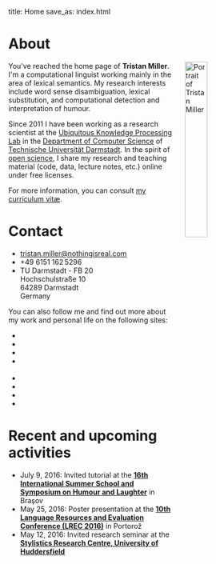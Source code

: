 title: Home
save_as: index.html

<div class="row">

<div class="col-md-6">

<h1>About</h1>

<img src="images/miller_20110420-square.jpg"
     class="img-circle"
     title="Portrait of Tristan Miller"
     style="width: 30%; margin-left: 20px; margin-top: 0px; margin-bottom: 5px; float: right;">

<p>
You've reached the home page of <strong>Tristan Miller</strong>.  I'm a computational linguist working mainly in the area of lexical semantics.
My research interests include word sense disambiguation, lexical substitution, and computational detection and interpretation of humour.</p>

<p>Since 2011 I have been working as a research scientist at the <a href="https://www.ukp.tu-darmstadt.de/" title="Ubiquitous Knowledge Processing Lab">Ubiquitous Knowledge Processing Lab</a> in the <a href="https://www.informatik.tu-darmstadt.de/" title="Department of Computer Science, Technische Universität Darmstadt">Department of Computer Science</a> of <a lang="de" title="Technische Universität Darmstadt" href="https://www.tu-darmstadt.de/">Technische Universität Darmstadt</a>.  In the spirit of
<a title="open science" href="https://en.wikipedia.org/wiki/Open_science">open science</a>,
I share my research and
teaching material
(code, data, lecture notes, etc.)
online under free licenses.</p>

<p>For more information, you can consult <a title="curriculum vitæ for Tristan Miller" href="http://www.nothingisreal.com/miller_cv.pdf">my curriculum vitæ</a>.</p>

</div>

<div class="col-md-6">

<h1>Contact</h1>

<ul class="fa-ul">
<li><i class="fa-li fa fa-envelope"></i> <a title="Tristan Miller" href="mailto:tristan.miller@nothingisreal.com">tristan.miller@nothingisreal.com</a></li>
<li><i class="fa-li fa fa-phone"></i> +49&nbsp;6151&nbsp;162&thinsp;5296</li>
<!-- <li><i class="fa-li fa fa-fax"></i> +49&nbsp;6151&nbsp;162&thinsp;5295</li> -->
<li><i class="fa-li fa fa-university"></i>
    TU Darmstadt - FB 20<br />Hochschulstraße 10<br />64289 Darmstadt<br />Germany</li>
</ul>

<p>You can also follow me and find out more about my work and personal life on the following sites:</p>

<div class="row">
<div class="col-md-2"></div>
<div class="col-md-10">

<ul class="social">

<li><a href="https://github.com/logological"><i class="fa fa-github-square fa-3x" title="GitHub"></i></a></li>

<li><a href="http://orcid.org/0000-0002-0749-1100"><i class="ai ai-orcid-square fa-3x" title="ORCID"></i></a></li>

<li><a href="https://scholar.google.co.uk/citations?user=XAfWDQUAAAAJ"><i class="ai ai-google-scholar-square fa-3x" title="Google Scholar"></i></a></li>

<li><a href="https://tu-darmstadt.academia.edu/TristanMiller"><i class="ai ai-academia-square fa-3x" title="Academia.edu"></i></a></li><br />

<li><a href="https://impactstory.org/u/0000-0002-0749-1100"><i class="ai ai-impactstory-square fa-3x" title="ImpactStory"></i></a></li>

<li><a href="https://www.linkedin.com/in/tristan-miller-032b327"><i class="fa fa-linkedin-square fa-3x" title="LinkedIn"></i></a></li>

<li><a href="https://twitter.com/Logological"><i class="fa fa-twitter-square fa-3x" title="Twitter"></i></a></li>

<li><a href="http://psych0naut.livejournal.com/"><i class="fa fa-pencil-square fa-3x" title="LiveJournal"></i></a></li>

</ul>

</div>
<!--<div class="col-md-2"></div>-->
</div>

<!--
<p>
My <a href="http://orcid.org">ORCID</a> number is
<a href="http://orcid.org/0000-0002-0749-1100">0000-0002-0749-1100</a>.
</p>
-->

</div>
</div><!-- row -->

<h1>Recent and upcoming activities</h1>

* July 9, 2016: Invited tutorial at the **[16th International Summer School and Symposium on Humour and Laughter](http://humoursummerschool.org/16/)** in Brașov
* May 25, 2016: Poster presentation at the **[10th Language Resources and Evaluation Conference (LREC 2016)](http://lrec2016.lrec-conf.org/)** in Portorož
* May 12, 2016: Invited research seminar at the **[Stylistics Research Centre, University of Huddersfield](http://www.hud.ac.uk/research/researchcentres/src/)**
